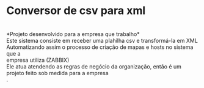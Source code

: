 
<h1>Conversor de csv para xml</h1>
<br/>
*Projeto desenvolvido para a empresa que trabalho*
<br/>
Este sistema consiste em receber uma plahilha csv e transformá-la em XML<br/>
Automatizando assim o processo de criação de mapas e hosts no sistema que a <br/>
empresa utiliza (ZABBIX)<br/>
Ele atua atendendo as regras de negócio da organização, então é um projeto feito sob medida para a empresa<br/>
.









